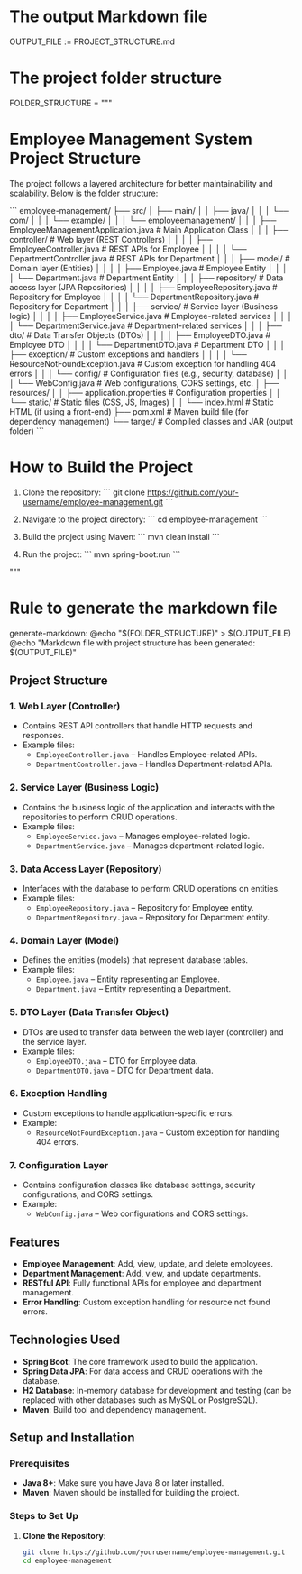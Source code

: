 
# The output Markdown file
OUTPUT_FILE := PROJECT_STRUCTURE.md

# The project folder structure
FOLDER_STRUCTURE = """
# Employee Management System Project Structure

The project follows a layered architecture for better maintainability and scalability. Below is the folder structure:

\```
employee-management/
├── src/
│   ├── main/
│   │   ├── java/
│   │   │   └── com/
│   │   │       └── example/
│   │   │           └── employeemanagement/
│   │   │               ├── EmployeeManagementApplication.java        # Main Application Class
│   │   │               ├── controller/                               # Web layer (REST Controllers)
│   │   │               │   ├── EmployeeController.java               # REST APIs for Employee
│   │   │               │   └── DepartmentController.java             # REST APIs for Department
│   │   │               ├── model/                                    # Domain layer (Entities)
│   │   │               │   ├── Employee.java                        # Employee Entity
│   │   │               │   └── Department.java                      # Department Entity
│   │   │               ├── repository/                               # Data access layer (JPA Repositories)
│   │   │               │   ├── EmployeeRepository.java              # Repository for Employee
│   │   │               │   └── DepartmentRepository.java            # Repository for Department
│   │   │               ├── service/                                   # Service layer (Business logic)
│   │   │               │   ├── EmployeeService.java                 # Employee-related services
│   │   │               │   └── DepartmentService.java               # Department-related services
│   │   │               ├── dto/                                      # Data Transfer Objects (DTOs)
│   │   │               │   ├── EmployeeDTO.java                     # Employee DTO
│   │   │               │   └── DepartmentDTO.java                   # Department DTO
│   │   │               ├── exception/                                # Custom exceptions and handlers
│   │   │               │   └── ResourceNotFoundException.java        # Custom exception for handling 404 errors
│   │   │               └── config/                                    # Configuration files (e.g., security, database)
│   │   │                   └── WebConfig.java                        # Web configurations, CORS settings, etc.
│   ├── resources/
│   │   ├── application.properties                                    # Configuration properties
│   │   └── static/                                                   # Static files (CSS, JS, Images)
│   │       └── index.html                                            # Static HTML (if using a front-end)
├── pom.xml                                                           # Maven build file (for dependency management)
└── target/                                                           # Compiled classes and JAR (output folder)
\```

# How to Build the Project

1. Clone the repository:
   \```
   git clone https://github.com/your-username/employee-management.git
   \```

2. Navigate to the project directory:
   \```
   cd employee-management
   \```

3. Build the project using Maven:
   \```
   mvn clean install
   \```

4. Run the project:
   \```
   mvn spring-boot:run
   \```

"""

# Rule to generate the markdown file
generate-markdown:
@echo "$(FOLDER_STRUCTURE)" > $(OUTPUT_FILE)
@echo "Markdown file with project structure has been generated: $(OUTPUT_FILE)"


## Project Structure

### 1. Web Layer (Controller)
- Contains REST API controllers that handle HTTP requests and responses.
- Example files:
  - `EmployeeController.java` – Handles Employee-related APIs.
  - `DepartmentController.java` – Handles Department-related APIs.

### 2. Service Layer (Business Logic)
- Contains the business logic of the application and interacts with the repositories to perform CRUD operations.
- Example files:
  - `EmployeeService.java` – Manages employee-related logic.
  - `DepartmentService.java` – Manages department-related logic.

### 3. Data Access Layer (Repository)
- Interfaces with the database to perform CRUD operations on entities.
- Example files:
  - `EmployeeRepository.java` – Repository for Employee entity.
  - `DepartmentRepository.java` – Repository for Department entity.

### 4. Domain Layer (Model)
- Defines the entities (models) that represent database tables.
- Example files:
  - `Employee.java` – Entity representing an Employee.
  - `Department.java` – Entity representing a Department.

### 5. DTO Layer (Data Transfer Object)
- DTOs are used to transfer data between the web layer (controller) and the service layer.
- Example files:
  - `EmployeeDTO.java` – DTO for Employee data.
  - `DepartmentDTO.java` – DTO for Department data.

### 6. Exception Handling
- Custom exceptions to handle application-specific errors.
- Example:
  - `ResourceNotFoundException.java` – Custom exception for handling 404 errors.

### 7. Configuration Layer
- Contains configuration classes like database settings, security configurations, and CORS settings.
- Example:
  - `WebConfig.java` – Web configurations and CORS settings.

## Features

- **Employee Management**: Add, view, update, and delete employees.
- **Department Management**: Add, view, and update departments.
- **RESTful API**: Fully functional APIs for employee and department management.
- **Error Handling**: Custom exception handling for resource not found errors.

## Technologies Used

- **Spring Boot**: The core framework used to build the application.
- **Spring Data JPA**: For data access and CRUD operations with the database.
- **H2 Database**: In-memory database for development and testing (can be replaced with other databases such as MySQL or PostgreSQL).
- **Maven**: Build tool and dependency management.

## Setup and Installation

### Prerequisites

- **Java 8+**: Make sure you have Java 8 or later installed.
- **Maven**: Maven should be installed for building the project.

### Steps to Set Up

1. **Clone the Repository**:
   ```bash
   git clone https://github.com/yourusername/employee-management.git
   cd employee-management

